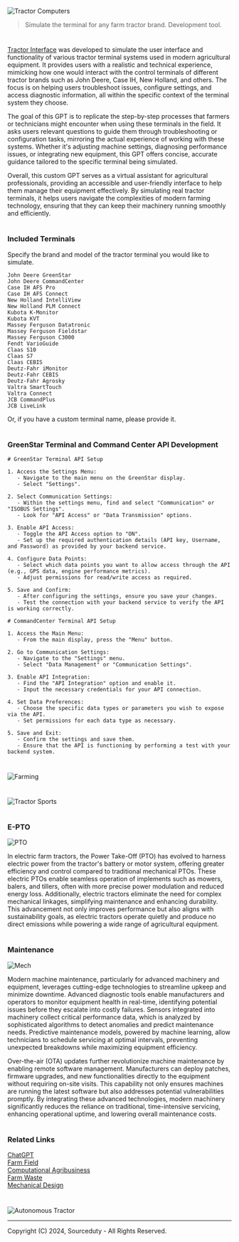 ![Tractor Computers](https://github.com/user-attachments/assets/8a223b3b-225f-411d-b98b-48b8ebceaf2a)

> Simulate the terminal for any farm tractor brand. Development tool.

#

[Tractor Interface](https://chatgpt.com/g/g-g7HGANyCX-tractor-interface) was developed to simulate the user interface and functionality of various tractor terminal systems used in modern agricultural equipment. It provides users with a realistic and technical experience, mimicking how one would interact with the control terminals of different tractor brands such as John Deere, Case IH, New Holland, and others. The focus is on helping users troubleshoot issues, configure settings, and access diagnostic information, all within the specific context of the terminal system they choose.

The goal of this GPT is to replicate the step-by-step processes that farmers or technicians might encounter when using these terminals in the field. It asks users relevant questions to guide them through troubleshooting or configuration tasks, mirroring the actual experience of working with these systems. Whether it's adjusting machine settings, diagnosing performance issues, or integrating new equipment, this GPT offers concise, accurate guidance tailored to the specific terminal being simulated.

Overall, this custom GPT serves as a virtual assistant for agricultural professionals, providing an accessible and user-friendly interface to help them manage their equipment effectively. By simulating real tractor terminals, it helps users navigate the complexities of modern farming technology, ensuring that they can keep their machinery running smoothly and efficiently.

#
### Included Terminals

Specify the brand and model of the tractor terminal you would like to simulate.

```
John Deere GreenStar
John Deere CommandCenter
Case IH AFS Pro
Case IH AFS Connect
New Holland IntelliView
New Holland PLM Connect
Kubota K-Monitor
Kubota KVT
Massey Ferguson Datatronic
Massey Ferguson Fieldstar
Massey Ferguson C3000
Fendt VarioGuide
Claas S10
Claas S7
Claas CEBIS
Deutz-Fahr iMonitor
Deutz-Fahr CEBIS
Deutz-Fahr Agrosky
Valtra SmartTouch
Valtra Connect
JCB CommandPlus
JCB LiveLink
```

Or, if you have a custom terminal name, please provide it.

#
### GreenStar Terminal and Command Center API Development

```
# GreenStar Terminal API Setup

1. Access the Settings Menu:
   - Navigate to the main menu on the GreenStar display.
   - Select "Settings".

2. Select Communication Settings:
   - Within the settings menu, find and select "Communication" or "ISOBUS Settings".
   - Look for "API Access" or "Data Transmission" options.

3. Enable API Access:
   - Toggle the API Access option to "ON".
   - Set up the required authentication details (API key, Username, and Password) as provided by your backend service.

4. Configure Data Points:
   - Select which data points you want to allow access through the API (e.g., GPS data, engine performance metrics).
   - Adjust permissions for read/write access as required.

5. Save and Confirm:
   - After configuring the settings, ensure you save your changes.
   - Test the connection with your backend service to verify the API is working correctly.

# CommandCenter Terminal API Setup

1. Access the Main Menu:
   - From the main display, press the "Menu" button.

2. Go to Communication Settings:
   - Navigate to the "Settings" menu.
   - Select "Data Management" or "Communication Settings".

3. Enable API Integration:
   - Find the "API Integration" option and enable it.
   - Input the necessary credentials for your API connection.

4. Set Data Preferences:
   - Choose the specific data types or parameters you wish to expose via the API.
   - Set permissions for each data type as necessary.

5. Save and Exit:
   - Confirm the settings and save them.
   - Ensure that the API is functioning by performing a test with your backend system.
```

#
![Farming](https://github.com/user-attachments/assets/b9193823-0293-434b-bdc4-75f67491efb5)
#
![Tractor Sports](https://github.com/user-attachments/assets/3c7c0761-865e-4851-aa20-0b3ec03d2e73)

#
### E-PTO

![PTO](https://github.com/user-attachments/assets/8b013636-e5f8-42c0-8f53-06a345e2e972)

In electric farm tractors, the Power Take-Off (PTO) has evolved to harness electric power from the tractor's battery or motor system, offering greater efficiency and control compared to traditional mechanical PTOs. These electric PTOs enable seamless operation of implements such as mowers, balers, and tillers, often with more precise power modulation and reduced energy loss. Additionally, electric tractors eliminate the need for complex mechanical linkages, simplifying maintenance and enhancing durability. This advancement not only improves performance but also aligns with sustainability goals, as electric tractors operate quietly and produce no direct emissions while powering a wide range of agricultural equipment.

#
### Maintenance

![Mech](https://github.com/user-attachments/assets/03e98432-c939-4c37-8ca4-9659a641ec1d)

Modern machine maintenance, particularly for advanced machinery and equipment, leverages cutting-edge technologies to streamline upkeep and minimize downtime. Advanced diagnostic tools enable manufacturers and operators to monitor equipment health in real-time, identifying potential issues before they escalate into costly failures. Sensors integrated into machinery collect critical performance data, which is analyzed by sophisticated algorithms to detect anomalies and predict maintenance needs. Predictive maintenance models, powered by machine learning, allow technicians to schedule servicing at optimal intervals, preventing unexpected breakdowns while maximizing equipment efficiency.

Over-the-air (OTA) updates further revolutionize machine maintenance by enabling remote software management. Manufacturers can deploy patches, firmware upgrades, and new functionalities directly to the equipment without requiring on-site visits. This capability not only ensures machines are running the latest software but also addresses potential vulnerabilities promptly. By integrating these advanced technologies, modern machinery significantly reduces the reliance on traditional, time-intensive servicing, enhancing operational uptime, and lowering overall maintenance costs.

#
### Related Links

[ChatGPT](https://github.com/sourceduty/ChatGPT)
<br>
[Farm Field](https://chat.openai.com/g/g-0SdwLVQqg-farm-field)
<br>
[Computational Agribusiness](https://github.com/sourceduty/Computational_Agribusiness)
<br>
[Farm Waste](https://github.com/sourceduty/Farm_Waste)
<br>
[Mechanical Design](https://github.com/sourceduty/Mechanical_Design)

#

![Autonomous Tractor](https://github.com/user-attachments/assets/22cad2ae-84b9-428d-a9c5-fe229e5df340)

***
Copyright (C) 2024, Sourceduty - All Rights Reserved.
